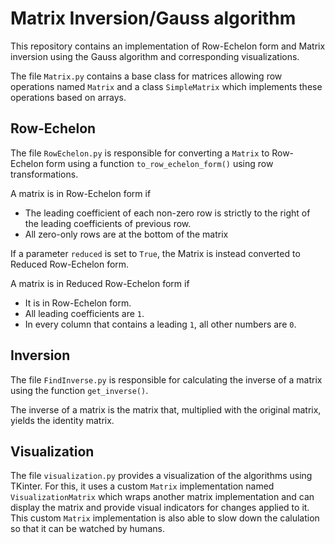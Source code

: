 # Matrix Inversion/Gauss algorithm

This repository contains an implementation of Row-Echelon form and Matrix inversion using the Gauss algorithm and corresponding visualizations.

The file `Matrix.py` contains a base class for matrices allowing row operations named `Matrix` and a class `SimpleMatrix` which implements these operations based on arrays.

## Row-Echelon
The file `RowEchelon.py` is responsible for converting a `Matrix` to Row-Echelon form using a function `to_row_echelon_form()` using row transformations.

A matrix is in Row-Echelon form if
- The leading coefficient of each non-zero row is strictly to the right of the leading coefficients of previous row.
- All zero-only rows are at the bottom of the matrix

If a parameter `reduced` is set to `True`, the Matrix is instead converted to Reduced Row-Echelon form.

A matrix is in Reduced Row-Echelon form if
- It is in Row-Echelon form.
- All leading coefficients are `1`.
- In every column that contains a leading `1`, all other numbers are `0`.

## Inversion
The file `FindInverse.py` is responsible for calculating the inverse of a matrix using the function `get_inverse()`.

The inverse of a matrix is the matrix that, multiplied with the original matrix, yields the identity matrix.

## Visualization
The file `visualization.py` provides a visualization of the algorithms using TKinter.
For this, it uses a custom `Matrix` implementation named `VisualizationMatrix` which wraps another matrix implementation and can display the matrix and provide visual indicators for changes applied to it.
This custom `Matrix` implementation is also able to slow down the calulation so that it can be watched by humans.